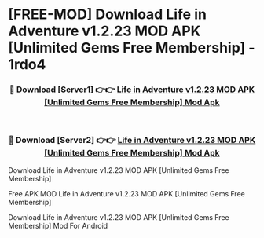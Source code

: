 # [FREE-MOD] Download Life in Adventure v1.2.23 MOD APK [Unlimited Gems Free Membership] - 1rdo4


<div align="center">
<h3>🔴 Download [Server1] 👉👉 <a href="https://apk-comot.site?title=Life_in_Adventure_v1.2.23_MOD_APK_[Unlimited_Gems_Free_Membership]">Life in Adventure v1.2.23 MOD APK [Unlimited Gems Free Membership] Mod Apk</a></h3><br>

<h3>🔴 Download [Server2] 👉👉 <a href="https://apk-comot.site?title=Life_in_Adventure_v1.2.23_MOD_APK_[Unlimited_Gems_Free_Membership]">Life in Adventure v1.2.23 MOD APK [Unlimited Gems Free Membership] Mod Apk</a></h3>
</div>



Download Life in Adventure v1.2.23 MOD APK [Unlimited Gems Free Membership] 

Free APK MOD Life in Adventure v1.2.23 MOD APK [Unlimited Gems Free Membership] 

Download Life in Adventure v1.2.23 MOD APK [Unlimited Gems Free Membership] Mod For Android

